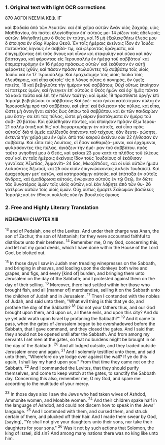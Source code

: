 ### 1. Original text with light OCR corrections

870             ΑΟΓΟΙ ΝΕΕΜΙΑ                 ΚΕΦ. ΙΓ´

καὶ Φαδαία ἀπὸ τῶν Λευιτῶν. καὶ ἐπὶ χεῖρα αὐτῶν Ἀνὰν υἱὸς
Ζαχούρ, υἱὸς Μαθθανίου, ὅτι πιστοὶ ἐλογίσθησαν ἐπ᾿ αὐτοὺς με-
14 ρίζειν τοῖς ἀδελφοῖς αὐτῶν. Μνήσθητί μου ὁ Θεὸς ἐν ταύτῃ, καὶ
15 μὴ ἐξαλειφθήτω ἔλεός μου ὃ ἐποίησα ἐν οἴκῳ Κυρίου Θεοῦ. Ἐν
    ταῖς ἡμέραις ἐκείναις ἴδον ἐν Ἰούδα πατοῦντας ληνοὺς ἐν σαββά-
    τῳ, καὶ φέροντας δράγματα, καὶ ἐπιγεμίζοντας ἐπὶ τοὺς ὄνους
    καὶ οἶνον καὶ σταφυλὴν καὶ σῦκα καὶ πᾶν βάσταγμα, καὶ φέροντας
    εἰς Ἱερουσαλὴμ ἐν ἡμέρᾳ τοῦ σαββάτου˙ καὶ ἐπεμαρτυράμην ἐν
16 ἡμέρᾳ πράσεως αὐτῶν˙ καὶ ἐκάθισαν ἐν αὐτῇ φέροντες ἰχθῦν, καὶ
    πᾶσαν πρᾶσιν πωλοῦντες τῷ σαββάτῳ τοῖς υἱοῖς Ἰούδα καὶ ἐν
17 Ἱερουσαλήμ. Καὶ ἐμαχεσάμην τοῖς υἱοῖς Ἰούδα τοῖς ἐλευθέροις,
    καὶ εἶπα αὐτοῖς˙ τίς ὁ λόγος οὗτος ὁ πονηρός, ὃν ὑμεῖς ποιεῖτε,
18 καὶ βεβηλοῦτε τὴν ἡμέραν τοῦ σαββάτου; Οὐχὶ οὕτως ἐποίησαν
    οἱ πατέρες ὑμῶν, καὶ ἤνεγκεν ἐπ᾿ αὐτοὺς ὁ Θεὸς ἡμῶν καὶ ἐφ᾿
    ἡμᾶς πάντα τὰ κακὰ ταῦτα καὶ ἐπὶ τὴν πόλιν ταύτην; καὶ ὑμεῖς
19 προστίθετε ὀργὴν ἐπὶ Ἰσραὴλ βεβηλῶσαι τὸ σάββατον; Καὶ ἐγέ-
    νετο ἡνίκα κατέστησαν πύλαι ἐν Ἱερουσαλὴμ πρὸ τοῦ σαββάτου,
    καὶ εἶπα˙ καὶ ἔκλεισαν τὰς πύλας. καὶ εἶπα, ὥστε μὴ ἀνοιγῆναι
    αὐτὰς ἕως ὀπίσω τοῦ σαββάτου. καὶ ἐκ τῶν παιδαρίων μου ἔστη-
    σα ἐπὶ τὰς πύλας, ὥστε μὴ αἴρειν βαστάγματα ἐν ἡμέρᾳ τοῦ σαβ-
20 βάτου. Καὶ ηὐλίσθησαν πάντες, καὶ ἐποίησαν πρᾶσιν ἔξω Ἱερου-
21 σαλήμ ἅπαξ καὶ δίς˙ καὶ διεμαρτυράμην ἐν αὐτοῖς, καὶ εἶπα πρὸς
    αὐτούς˙ διὰ τί ὑμεῖς αὐλίζεσθε ἀπέναντι τοῦ τείχους; ἐὰν δευτε-
    ρώσητε, ἐκτενῶ τὴν χεῖρά μου ἐν ὑμῖν. ἀπὸ τοῦ καιροῦ ἐκείνου οὐκ
22 ἦλθοσαν ἐν σαββάτῳ. Καὶ εἶπα τοῖς Λευίταις, οἳ ἦσαν καθαριζό-
    μενοι, καὶ ἐρχόμενοι, φυλάσσοντες τὰς πύλας, ἁγιάζειν τὴν ἡμέ-
    ραν τοῦ σαββάτου. πρὸς ταῦτα μνήσθητί μου ὁ Θεός, καὶ φείσαι
23 μου κατὰ τὸ πλῆθος τοῦ ἐλέους σου˙ καὶ ἐν ταῖς ἡμέραις ἐκείναις
    ἴδον τοὺς Ἰουδαίους οἳ ἐκάθισαν γυναῖκας Ἀζωτίας, Ἀμμανίτι-
24 δας, Μωαβίτιδας, καὶ οἱ υἱοὶ αὐτῶν ἥμισυ λαλοῦντες Ἀζωτισί, καὶ
25 οὐκ εἰσὶν ἐπιγινώσκοντες λαλεῖν Ἰουδαϊστί. Καὶ ἐμαχεσάμην μετ᾿
    αὐτῶν, καὶ κατηρασάμην αὐτούς. καὶ ἐπάταξα ἐν αὐτοῖς ἄνδρας,
    καὶ ἐμαδάρωσα αὐτούς, ἐνώρκισα αὐτοὺς ἐν τῷ Θεῷ, ἂν δῶτε τὰς
    θυγατέρας ὑμῶν τοῖς υἱοῖς αὐτῶν, καὶ ἐὰν λάβητε ἀπὸ τῶν θυ-
26 γατέρων αὐτῶν τοῖς υἱοῖς ὑμῶν. Οὐχ οὕτως ἥμαρτε Σαλωμὼν
    βασιλεὺς Ἰσραήλ; καὶ ἐν ἔθνεσι πολλοῖς οὐκ ἦν βασιλεὺς ὅμοιος

### 2. Free and Highly Literary Translation

#### NEHEMIAH CHAPTER XIII

<sup>13</sup> and of Pedaiah, one of the Levites. And under their charge was Anan, the son of Zachur, the son of Mattaniah; for they were accounted faithful to distribute unto their brethren.
<sup>14</sup> Remember me, O my God, concerning this, and let not my good deeds, which I have done within the House of the Lord God, be blotted out.

<sup>15</sup> In those days I saw in Judah men treading winepresses on the Sabbath, and bringing in sheaves, and loading upon the donkeys both wine and grapes, and figs, and every [kind of] burden, and bringing them unto Jerusalem on the day of the Sabbath; and I protested against them on the day of their selling.
<sup>16</sup> Moreover, there had settled within her those who brought fish, and all [manner of] merchandise, selling it on the Sabbath unto the children of Judah and in Jerusalem.
<sup>17</sup> Then I contended with the nobles of Judah, and said unto them, "What evil thing is this that ye do, and profane the day of the Sabbath?
<sup>18</sup> Did not your fathers thus, and our God brought upon them, and upon us, all these evils, and upon this city? And do ye yet add wrath upon Israel by profaning the Sabbath?"
<sup>19</sup> And it came to pass, when the gates of Jerusalem began to be overshadowed before the Sabbath, that I gave command, and they closed the gates. And I said that they should not be opened until after the Sabbath. And from among my servants I set men at the gates, so that no burdens might be brought in on the day of the Sabbath.
<sup>20</sup> And all lodged outside, and they traded outside Jerusalem once and again.
<sup>21</sup> And I solemnly testified unto them, and said unto them, "Wherefore do ye lodge over against the wall? If ye do this again, I shall lay my hand upon you." From that time they came not on the Sabbath.
<sup>22</sup> And I commanded the Levites, that they should purify themselves, and come to keep watch at the gates, to sanctify the Sabbath day. Concerning this also, remember me, O my God, and spare me according to the multitude of your mercy.

<sup>23</sup> In those days also I saw the Jews who had taken wives of Ashdod, Ammonite women, and Moabite women.
<sup>24</sup> And their children spake half in the language of Ashdod, and could not discern how to speak in the Jews' language.
<sup>25</sup> And I contended with them, and cursed them, and struck certain of them, and plucked off their hair. And I made them swear by God, [saying], "Ye shall not give your daughters unto their sons, nor take their daughters for your sons."
<sup>26</sup> Was it not by such actions that Solomon, the king of Israel, did sin? And among many nations there was no king like unto him.